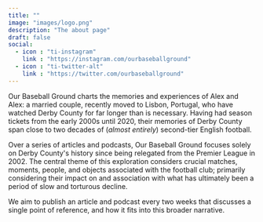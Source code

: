 ```yaml
---
title: ""
image: "images/logo.png"
description: "The about page"
draft: false
social:
  - icon : "ti-instagram"
    link : "https://instagram.com/ourbaseballground"
  - icon : "ti-twitter-alt"
    link : "https://twitter.com/ourbaseballground"
---
```


Our Baseball Ground charts the memories and experiences of Alex and
Alex: a married couple, recently moved to Lisbon, Portugal, who have
watched Derby County for far longer than is necessary. Having had season
tickets from the early 2000s until 2020, their memories of Derby County
span close to two decades of (*almost entirely*) second-tier English
football.

Over a series of articles and podcasts, Our Baseball Ground focuses
solely on Derby County's history since being relegated from the Premier
League in 2002. The central theme of this exploration considers crucial
matches, moments, people, and objects associated with the football
club; primarily considering their impact on and association with what
has ultimately been a period of slow and torturous decline.

We aim to publish an article and podcast every two weeks that discusses
a single point of reference, and how it fits into this broader
narrative.
